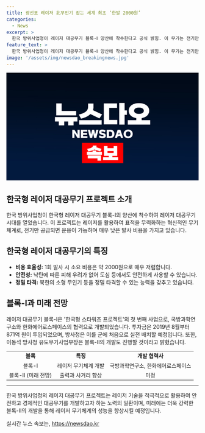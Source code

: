 ```yaml
---
title: 광선포 레이저 北무인기 잡는 세계 최초 ‘한발 2000원’
categories:
  - News
excerpt: >
  한국 방위사업청이 레이저 대공무기 블록-Ⅰ 양산에 착수한다고 공식 밝힘. 이 무기는 전기만 공급되면 운용 가능하며 1회 발사 비용은 약 2000원에 불과. 기존 대공포와 달리 낙탄으로 인한 피해 우려가 없어 도심에서도 사용이 수월. 또한, 북한의 소형 무인기 등을 정밀 타격할 수 있는 기능을 갖춤. 레이저 대공무기 블록-Ⅰ은 ‘한국형 스타워즈 프로젝트’의 첫 번째 사업으로 군에 실전 배치하는 것은 한국이 처음. 미래에는 출력과 사거리가 향상된 레이저 대공무기 블록-Ⅱ 개발도 예정됨.
feature_text: >
  한국 방위사업청이 레이저 대공무기 블록-Ⅰ 양산에 착수한다고 공식 밝힘. 이 무기는 전기만 공급되면 운용 가능하며 1회 발사 비용은 약 2000원에 불과. 기존 대공포와 달리 낙탄으로 인한 피해 우려가 없어 도심에서도 사용이 수월. 또한, 북한의 소형 무인기 등을 정밀 타격할 수 있는 기능을 갖춤. 레이저 대공무기 블록-Ⅰ은 ‘한국형 스타워즈 프로젝트’의 첫 번째 사업으로 군에 실전 배치하는 것은 한국이 처음. 미래에는 출력과 사거리가 향상된 레이저 대공무기 블록-Ⅱ 개발도 예정됨.
image: '/assets/img/newsdao_breakingnews.jpg'
---
```


<p><img src="/assets/img/newsdao_breakingnews.jpg" alt="koreaapp 속보" /></p>

<h2>한국형 레이저 대공무기 프로젝트 소개</h2>

<p data-ke-size="size16">한국 방위사업청이 한국형 레이저 대공무기 블록-Ⅰ의 양산에 착수하여 레이저 대공무기 시대를 열었습니다. 이 프로젝트는 레이저를 활용하여 표적을 무력화하는 혁신적인 무기체계로, 전기만 공급되면 운용이 가능하며 매우 낮은 발사 비용을 가지고 있습니다.</p>

<h2 data-ke-size="size26">한국형 레이저 대공무기의 특징</h2>

<ul>
  <li><b>비용 효율성:</b> 1회 발사 시 소요 비용은 약 2000원으로 매우 저렴합니다.</li>
  <li><b>안전성:</b> 낙탄에 따른 피해 우려가 없어 도심 등에서도 안전하게 사용할 수 있습니다.</li>
  <li><b>정밀 타격:</b> 북한의 소형 무인기 등을 정밀 타격할 수 있는 능력을 갖추고 있습니다.</li>
</ul>

<h2 data-ke-size="size26">블록-Ⅰ과 미래 전망</h2>

<p data-ke-size="size16">레이저 대공무기 블록-Ⅰ은 '한국형 스타워즈 프로젝트'의 첫 번째 사업으로, 국방과학연구소와 한화에어로스페이스의 협력으로 개발되었습니다. 투자금은 2019년 8월부터 871억 원이 투입되었으며, 방사청은 이를 군에 처음으로 실전 배치할 예정입니다. 또한, 이동석 방사청 유도무기사업부장은 블록-Ⅱ의 개발도 진행할 것이라고 밝혔습니다.</p>

<table>
  <tr>
    <td style="text-align: center; height: 17px;"><b>블록</b></td>
    <td style="text-align: center; height: 17px;"><b>특징</b></td>
    <td style="text-align: center; height: 17px;"><b>개발 협력사</b></td>
  </tr>
  <tr>
    <td style="text-align: center; height: 17px;">블록-Ⅰ</td>
    <td style="text-align: center; height: 17px;">레이저 무기체계 개발</td>
    <td style="text-align: center; height: 17px;">국방과학연구소, 한화에어로스페이스</td>
  </tr>
  <tr>
    <td style="text-align: center; height: 17px;">블록-Ⅱ (미래 전망)</td>
    <td style="text-align: center; height: 17px;">출력과 사거리 향상</td>
    <td style="text-align: center; height: 17px;">미정</td>
  </tr>
</table>

<hr>

<p data-ke-size="size16">한국 방위사업청의 레이저 대공무기 프로젝트는 레이저 기술을 적극적으로 활용하여 안전하고 경제적인 대공무기를 개발하고자 하는 노력의 일환이며, 미래에는 더욱 강력한 블록-Ⅱ의 개발을 통해 레이저 무기체계의 성능을 향상시킬 예정입니다.</p>
실시간 뉴스 속보는, <a href="https://newsdao.kr" rel="dofollow">https://newsdao.kr</a>


